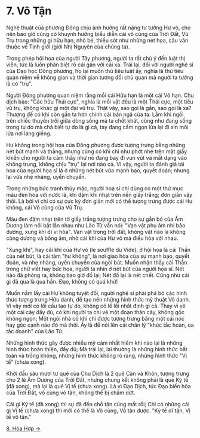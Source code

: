 # 7. Vô Tận

Nghệ thuật của phương Đông chịu ảnh hưởng rất nặng tư tưởng Hư vô, cho nên bao
giờ cũng có khuynh hướng biểu diễn cái vô cùng của Trời Đất, Vũ Trụ trong những
gì hữu hạn, nhỏ bé, thiếu sót như những nét họa, câu văn thuộc về Tịnh giới
(giới Nhị Nguyên của chúng ta).

Trong phép hội họa của người Tây phương, người ta rất chú ý đến luật thị viễn,
tức là luôn phân biệt rõ cái gần với cái xa. Trái lại, đối với người nghệ sĩ của
Đạo học Đông phương, họ lại muốn thủ tiêu luật ấy, nghĩa là thủ tiêu quan niệm
về không gian và thời gian tương đối chủ quan mà người ta tưởng là có "trụ".

Người Đông phương quan niệm rằng mỗi cái Hữu hạn là một cái Vô hạn. Chu dịch
bảo: "Các hữu Thái cực", nghĩa là mỗi vật đều là một Thái cực, một tiểu vũ trụ,
không khác gì một đại vũ trụ. Thật vậy, sao gọi là gần, sao gọi là xa? Thượng đế
có khi còn gần ta hơn chính cái bản ngã của ta. Lắm khi ngồi trên chiếc thuyền
trôi giữa dòng sông mà ta chết khát, cũng như đang sống trong tự do mà chả biết
tự do là gì cả, tay đang cầm ngọn lửa lại đi xin mồi lửa nơi láng giềng.

Hư không trong hội họa của Đông phương được tượng trưng bằng những nét bút mạnh
và thẳng, nhưng cũng có khi chỉ như phớt nhẹ trên mặt giấy khiến cho người ta
cảm thấy như nó đang bay đi vun vút và mất dạng vào không trung, không chịu
"trụ" lại nơi nào cả. Vì vậy, người ta đánh giá tài hoa của người họa sĩ là ở
những nét bút vừa mạnh bạo, quyết đoán; nhưng lại vừa nhẹ nhàng, uyển chuyển.

Trong những bức tranh thủy mặc, người hoạ sĩ chỉ dùng có một thứ mực màu đen hòa
với nước lã, khi đậm khi nhạt trên nền giấy trắng; đơn giản vậy thôi. Là bởi vì
chỉ có sự cực kỳ đơn giản mới có thể tượng trưng được cái Hư không, cái Vô cùng
của Vũ Trụ.

Màu đen đậm nhạt trên tờ giấy trắng tượng trưng cho sự gắn bó của Âm Dương làm
nổi bật lẫn nhau như Lão Tử vẫn nói: "Vạn vật phụ âm nhi bảo dương, xung khí dĩ
vi hòa". Vạn vật trong trời đất, không vật nào là không cõng dương và bồng âm,
nhờ cái khí của Hư vô mà điều hòa với nhau.

"Xung khí", hay cái khí của Hư vô (le souffle du Vide), ở hội họa là cái Thần
của nét bút, là cái tâm "hư không", là nơi giao hòa của sự mạnh bạo, quyết đoán,
và nhẹ nhàng, uyển chuyển của ngòi bút. Muốn nhận thấy cái Thần trong chữ viết
hay bức họa, người ta nhìn ở nét bút của người họa sĩ. Nét nào đã phóng ra, không
bao giờ đồ lại; Nét đồ lại là nét chết. Cũng như cái gì đã qua là qua hẳn. Đạo,
không có quá khứ!

Muốn nắm lấy cái Hư không tuyệt đối, người nghệ sĩ phải phá bỏ các hình thức
tượng trưng Hữu danh, để tạo nên những hình thức mỹ thuật Vô danh. Vì vậy mới có
lối cấu tạo tự do, không có lề lối nhất định gì cả. Thay vì vẽ một cái cây đầy
đủ, có khi người ta chỉ vẽ một đoạn thân cây, không gốc không ngọn; Một ngôi nhà
có khi chỉ được tượng trưng bằng một cái nóc hay góc cạnh nào đó mà thôi. Ấy là
để nói lên cái chân lý "khúc tắc hoàn, oa tắc doanh" của Lão Tử.

Những hình thức gây được nhiều mỹ cảm nhất hiếm khi nào lại là những hình thức
hoàn thiện, đầy đủ; Mà trái lại, lại thường là những hình thức bất toàn và trống
không, những hình thức không rõ ràng, những hình thức "Vị tế" (chưa xong).

Khởi đầu sáu mươi tư quẻ của Chu Dịch là 2 quẻ Càn và Khôn, tượng trưng cho 2 lẽ
Âm Dương của Trời Đất, nhưng chung kết không phải là quẻ Ký tế (đã xong), mà lại
là quẻ Vị tế (chưa xong). Là vì Đạo Dịch, tức Đạo biến hóa của Trời Đất, vô cùng
vô tận, không thể bị chấm dứt.

Cái gì Ký tế (đã xong) thì sự đã đến chỗ tận cùng mất rồi; Chỉ có những cái gì
Vị tế (chưa xong) thì mới có thể là Vô cùng, Vô tận được. "Ký tế dĩ tận, Vị tế
vô tận."

[8. Hòa Hợp &rarr;](https://github.com/thaicuc/tinh-hoa-dao-hoc/blob/master/contents/08-hoa-hop.md)
